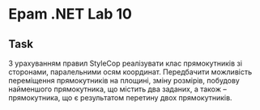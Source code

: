 # Epam .NET Lab 10

## Task
З урахуванням правил StyleCop реалізувати клас прямокутників зі сторонами, паралельними осям координат. Передбачити можливість переміщення прямокутників на площині, зміну розмірів, побудову найменшого прямокутника, що містить два заданих, а також – прямокутника, що є результатом перетину двох прямокутників.
